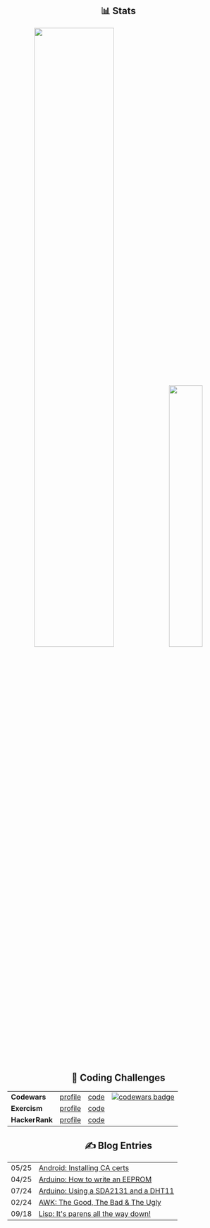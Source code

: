 <div class="stats">
  <h2 align="center">📊 Stats</h2>
  <p align="center">
    <img height="auto" width="60%" src ="https://github-readme-stats.vercel.app/api?username=azimut&show_icons=true&count_private=true&theme=gruvbox&hide_border=true&hide=issues,contribs&bg_color=00000000">
    <img height="auto" width="39%" src ="https://github-readme-stats.vercel.app/api/top-langs/?username=azimut&layout=compact&hide_border=true&theme=gruvbox&bg_color=00000000&langs_count=6&hide=csound%20score,csound">
  </p>
</div>

<div class="challenges" align="center">
  <h2 align="center">🥷 Coding Challenges</h2>
  <table>
      <tr>
          <td><b>Codewars</b></td>
          <td><a href="https://www.codewars.com/users/azimut">profile</a></td>
          <td><a href="https://github.com/azimut/challenges/tree/master/codewars">code</a></td>
          <td>
              <a href="https://www.codewars.com/users/azimut">
                  <img alt="codewars badge" src="https://www.codewars.com/users/azimut/badges/micro"/>
              </a>
          </td>
      </tr>
      <tr>
          <td><b>Exercism</b></td>
          <td><a href="https://exercism.org/profiles/azimut">profile</a></td>
          <td><a href="https://github.com/azimut/challenges/tree/master/exercism">code</a></td>
      </tr>
      <tr>
          <td><b>HackerRank</b></td>
          <td><a href="https://www.hackerrank.com/azimut">profile</a></td>
          <td><a href="https://github.com/azimut/challenges/tree/master/hackerrank">code</a></td>
      </tr>
  </table>
</div>

<div class="blog">
  <h2 align="center">✍️ Blog Entries</h2>
  <table class="blog-entries" align="center">
<tr><td>05/25</td><td><a target="_blank" href="http://azimut.github.io/blog/adbfun.html">Android: Installing CA certs</a></td></tr><tr><td>04/25</td><td><a target="_blank" href="http://azimut.github.io/blog/sst29-rom.html">Arduino: How to write an EEPROM</a></td></tr><tr><td>07/24</td><td><a target="_blank" href="http://azimut.github.io/blog/sevendht.html">Arduino: Using a SDA2131 and a DHT11</a></td></tr><tr><td>02/24</td><td><a target="_blank" href="http://azimut.github.io/blog/awkgoodbadugly.html">AWK: The Good, The Bad &amp; The Ugly</a></td></tr><tr><td>09/18</td><td><a target="_blank" href="http://azimut.github.io/blog/lispturtles.html">Lisp: It's parens all the way down!</a></td></tr>
  </table>
</div>
